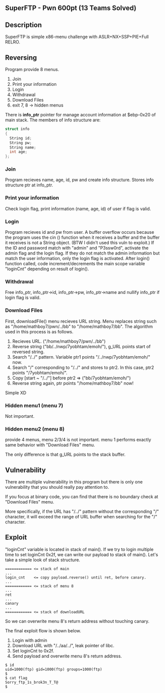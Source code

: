 SuperFTP - Pwn 600pt (13 Teams Solved)
-------------
## Description
SuperFTP is simple x86-menu challenge with ASLR+NX+SSP+PIE+Full RELRO.

## Reversing
Program provide 8 menus.

1. Join
2. Print your information
3. Login
4. Withdrawal
5. Download Files
6. exit
7, 8 -> hidden menus

There is **info_ptr** pointer for manage account information at $ebp-0x20 of main stack.
The members of info structure are:
```c
struct info
{
  String id;
  String pw;
  String name;
  int age;
};
```

### Join
Program recieves name, age, id, pw and create info structure.
Stores info structure ptr at info_ptr.

### Print your information
Check login flag, print information (name, age, id) of user if flag is valid.

### Login
Program recieves id and pw from user.
A buffer overflow occurs because the program uses the cin () function when it receives a buffer and the buffer it receives is not a String object. (BTW I didn't used this vuln to exploit.)
If the ID and password match with "admin" and "P3ssw0rd", activate the admin flag and the login flag. If they do not match the admin information but match the user information, only the login flag is activated.
After login() function called, code increment/decrements the main scope variable "loginCnt" depending on result of login().

### Withdrawal
Free info_ptr, info_ptr->id, info_ptr->pw, info_ptr->name and nullify info_ptr if login flag is valid.

### Download Files
First, downloadFile() menu recieves URL string.
Menu replaces string such as "/home/mathboy7/pwn/../bb" to "/home/mathboy7/bb".
The algorithm used in this process is as follows.

1. Recieves URL. ("/home/mathboy7/pwn/../bb")
2. Reverse string ("bb/../nwp/7yobhtam/emoh/"), g_URL points start of reversed string.
3. Search "/../" pattern. Variable ptr1 points "/../nwp/7yobhtam/emoh/" now.
4. Search "/" corresponding to "/../" and stores to ptr2. In this case, ptr2 points "/7yobhtam/emoh/".
5. Copy [start ~ "/../"] before ptr2 => ("bb/7yobhtam/emoh/")
6. Reverse string again, ptr points "/home/mathboy7/bb" now!

Simple XD

### Hidden menu1 (menu 7)
Not important.

### Hidden menu2 (menu 8)
provide 4 menus, menu 2/3/4 is not important.
menu 1 performs exactly same behavior with "Download Files" menu.

The only difference is that g_URL points to the stack buffer.

## Vulnerability
There are multiple vulnerability in this program but there is only one vulnerability that you should really pay attention to.

If you focus at binary code, you can find that there is no boundary check at "Download Files" menu.

More specifically, if the URL has "/../" pattern without the corresponding "/" character, it will exceed the range of URL buffer when searching for the "/" character.

## Exploit
"loginCnt" variable is located in stack of main().
If we try to login multiple time to set loginCnt 0x2f, we can write our payload to stack of main().
Let's take a simple look of stack structure.

```
============ <= stack of main
...
login_cnt    <= copy payload.reverse() until ret, before canary.
...
============ <= stack of menu 8
...
ret
...
canary
...
============ <= stack of downloadURL
```

So we can overwrite menu 8's return address without touching canary.

The final exploit flow is shown below.

1. Login with admin
2. Download URL with "/../aa/../", leak pointer of libc.
3. Set loginCnt to 0x2f.
4. Send payload and overwrite menu 8's return address.

```
$ id
uid=1000(ftp) gid=1000(ftp) groups=1000(ftp)
$ 
$ cat flag
Sorry_ftp_1s_brok3n_T_T@
$ 
```
